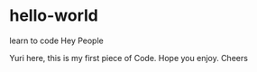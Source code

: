 # hello-world
learn to code
Hey People

Yuri here, this is my first piece of Code. Hope you enjoy. Cheers
